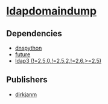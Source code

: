 # [ldapdomaindump](https://pypi.org/project/ldapdomaindump)

## Dependencies
- [dnspython](packages/d/dnspython.md)
- [future](packages/f/future.md)
- [ldap3 (!=2.5.0,!=2.5.2,!=2.6,>=2.5)](packages/l/ldap3.md)



## Publishers
- [dirkjanm](https://pypi.org/user/dirkjanm)

